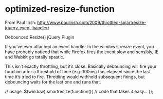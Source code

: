 optimized-resize-function
=========================

From Paul Irish: http://www.paulirish.com/2009/throttled-smartresize-jquery-event-handler/


Debounced Resize() jQuery Plugin

If you’ve ever attached an event handler to the window’s resize event, you have probably noticed that while Firefox fires the event slow and sensibly, IE and Webkit go totally spastic.

This isn’t exactly throttling, but it’s close. Basically debouncing will fire your function after a threshold of time (e.g. 100ms) has elapsed since the last time it’s tried to fire. Throttling would withhold subsequent firings, but debouncing waits for the last one and runs that.


// usage:
$(window).smartresize(function(){
  // code that takes it easy...
});
